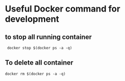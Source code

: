 # Useful Docker command for development

## to stop all running container

```shell
 docker stop $(docker ps -a -q)
```

## To delete all container

```shell
docker rm $(docker ps -a -q)
```

